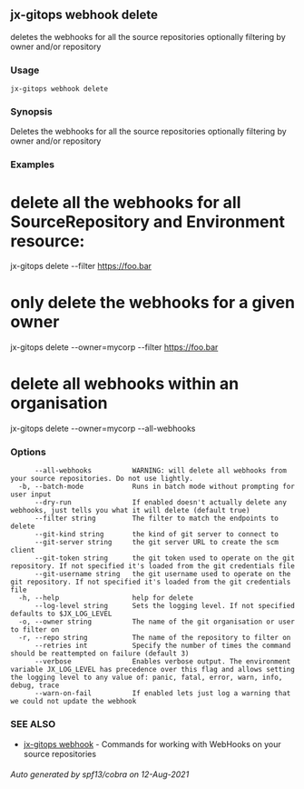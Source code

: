 ## jx-gitops webhook delete

deletes the webhooks for all the source repositories optionally filtering by owner and/or repository

### Usage

```
jx-gitops webhook delete
```

### Synopsis

Deletes the webhooks for all the source repositories optionally filtering by owner and/or repository

### Examples

  # delete all the webhooks for all SourceRepository and Environment resource:
  jx-gitops delete --filter https://foo.bar
  
  # only delete the webhooks for a given owner
  jx-gitops delete --owner=mycorp --filter https://foo.bar
  
  # delete all webhooks within an organisation
  jx-gitops delete --owner=mycorp --all-webhooks

### Options

```
      --all-webhooks          WARNING: will delete all webhooks from your source repositories. Do not use lightly.
  -b, --batch-mode            Runs in batch mode without prompting for user input
      --dry-run               If enabled doesn't actually delete any webhooks, just tells you what it will delete (default true)
      --filter string         The filter to match the endpoints to delete
      --git-kind string       the kind of git server to connect to
      --git-server string     the git server URL to create the scm client
      --git-token string      the git token used to operate on the git repository. If not specified it's loaded from the git credentials file
      --git-username string   the git username used to operate on the git repository. If not specified it's loaded from the git credentials file
  -h, --help                  help for delete
      --log-level string      Sets the logging level. If not specified defaults to $JX_LOG_LEVEL
  -o, --owner string          The name of the git organisation or user to filter on
  -r, --repo string           The name of the repository to filter on
      --retries int           Specify the number of times the command should be reattempted on failure (default 3)
      --verbose               Enables verbose output. The environment variable JX_LOG_LEVEL has precedence over this flag and allows setting the logging level to any value of: panic, fatal, error, warn, info, debug, trace
      --warn-on-fail          If enabled lets just log a warning that we could not update the webhook
```

### SEE ALSO

* [jx-gitops webhook](jx-gitops_webhook.md)	 - Commands for working with WebHooks on your source repositories

###### Auto generated by spf13/cobra on 12-Aug-2021
